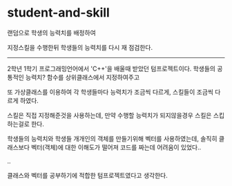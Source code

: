 # student-and-skill

랜덤으로 학생의 능력치를 배정하여

지정스킬을 수행한뒤 학생들의 능력치를 다시 재 점검한다.

-------------------------------------------------------------
2학년 1학기 프로그래밍언어에서 'C++'을 배울때 받았던 텀프로젝트이다.
학생들의 공통적인 능력치? 함수를 상위클래스에서 지정하여주고

또 가상클래스를 이용하여 각 학생들마다 능력치가 조금씩 다르게, 스킬들이 조금씩 다르게 하였다.

스킬은 직접 지정해준것을 사용하는데, 만약 수행할 능력치가 되지않을경우 스킬은 스킵하는걸로 한다.

학생들의 능력치와 학생들 개개인의 객체를 만들기위해 벡터를 사용하였는데, 솔직히 클래스보다 벡터(객체)에 대한
이해도가 떨어져 코드를 짜는데 어려움이 있었다..

..


클래스와 벡터를 공부하기에 적합한 텀프로젝트였다고 생각한다.
